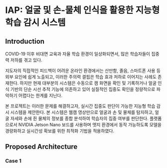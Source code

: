 # IAP: 얼굴 및 손-물체 인식을 활용한 지능형 학습 감시 시스템

## Introduction
COVID-19 이후 비대면 교육과 자율 학습 환경이 일상화되면서, 많은 학습자들이 집중력 저하를 겪고 있다.   

지도자의 직접적인 피드백이 어려운 온라인 환경에서는 산만함, 졸음, 스마트폰 사용 등 외부 요인에 쉽게 노출되고, 이러한 주의력 결핍은 학습 효과 저하로 이어지는 사례도 존재한다. 하지만 현재 대부분의 시스템은 수동으로 캠 화면을 확인 및 기록하거나 얼굴 인식 기반의 단순 시선 추적 기능에 의존하고 있어 실질적인 집중도 확인을 정량적으로 파악하기 어렵다는 한계를 지닌다. 
  
본 프로젝트는 이러한 문제를 해결하고자, 실시간 집중도 판단이 가능한 지능형 학습 감시 시스템을 제안한다. 본 시스템은 웹캠 영상만으로 얼굴과 손 및 물체를 탐지하고, 얼굴 자세와 손에 쥔 물체의 정보를 종합 분석하여 학습자의 집중 여부를 판단한다. 플랫폼으로서 NVIDIA Jetson Nano 보드를 사용하며 엣지 환경에서 동작 가능하도록 모델을 경량화하고 실시간성 확보를 위한 최적화 기법을 적용하였다. 

## Proposed Architecture
### Case 1

